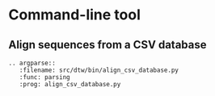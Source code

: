 # Command-line tool

## Align sequences from a CSV database

```{eval-rst}
.. argparse::
   :filename: src/dtw/bin/align_csv_database.py
   :func: parsing
   :prog: align_csv_database.py
```
